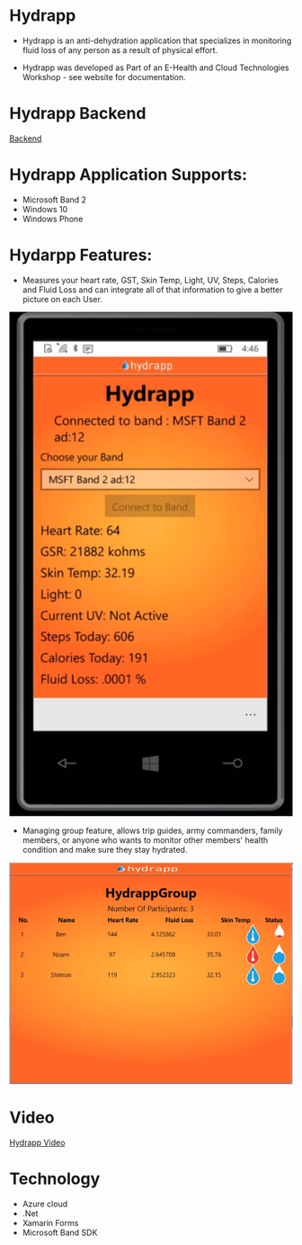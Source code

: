 # Hydrapp

- Hydrapp is an anti-dehydration application that specializes in monitoring fluid loss of any person as a result of physical effort.

- Hydrapp was developed as Part of an E-Health and Cloud Technologies Workshop - see website for documentation.

# Hydrapp Backend

[Backend](https://github.com/noamweinman/HydrappBackend)

# Hydrapp Application Supports:
- Microsoft Band 2
- Windows 10 
- Windows Phone

# Hydarpp Features:
- Measures your heart rate, GST, Skin Temp, Light, UV, Steps, Calories and Fluid Loss and can integrate all of that information to give a better picture on each User.

![Screenshot](App_User.PNG)

- Managing group feature, allows trip guides, army commanders, family members, or anyone who wants to monitor other members' health condition and make sure they stay hydrated.

![Screenshot](App_Admin.PNG)

# Video
[Hydrapp Video](https://www.youtube.com/watch?v=sCWgWnbH7R0&t=1s)

# Technology
- Azure cloud 
- .Net
- Xamarin Forms
- Microsoft Band SDK

